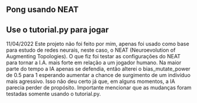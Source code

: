 ## Pong usando NEAT
## Use o tutorial.py para jogar
11/04/2022
Este projeto não foi feito por mim, apenas foi usado como base para estudo de redes neurais, neste caso, o NEAT (Neuroevolution of Augmenting Topologies).
O que fiz foi testar as configurações do NEAT para tornar a I.A. mais forte em relação a um jogador humano. Na maior parte do tempo a IA apenas se defendia, então alterei o bias_mutate_power de 0.5 para 1 esperando aumentar a chance de surgimento de um indivíduo mais agressivo. Isso não deu certo já que, em alguns momentos, a IA parecia perder de propósito.
Importante mencionar que as mudanças foram testadas somente usando o tutorial.py.
